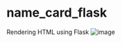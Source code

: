 # name_card_flask
Rendering HTML using Flask
![image](https://user-images.githubusercontent.com/67830778/179099733-54dea4cb-9d93-4f57-859f-e245b8d70553.png)
